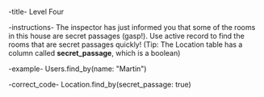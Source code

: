 -title-
  Level Four

-instructions-
  The inspector has just informed you that some of the rooms in this house are
  secret passages (gasp!). Use active record to find the rooms that are secret
  passages quickly! (Tip: The Location table has a column called
    <strong>secret_passage</strong>, which is a boolean)

-example-
  Users.find_by(name: "Martin")

-correct_code-
  Location.find_by(secret_passage: true)
